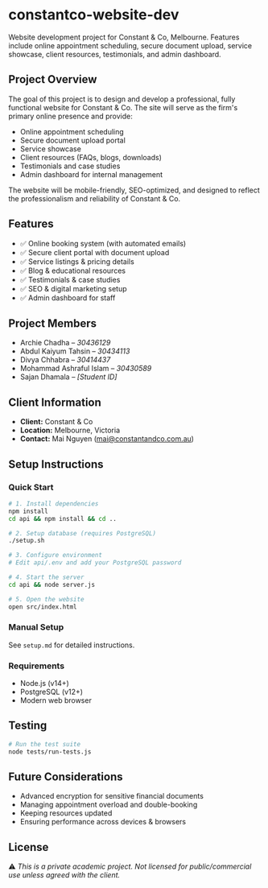 # constantco-website-dev
Website development project for Constant &amp; Co, Melbourne. Features include online appointment scheduling, secure document upload, service showcase, client resources, testimonials, and admin dashboard.

## Project Overview
The goal of this project is to design and develop a professional, fully functional website for Constant & Co. The site will serve as the firm's primary online presence and provide:
- Online appointment scheduling
- Secure document upload portal
- Service showcase
- Client resources (FAQs, blogs, downloads)
- Testimonials and case studies
- Admin dashboard for internal management

The website will be mobile-friendly, SEO-optimized, and designed to reflect the professionalism and reliability of Constant & Co.


## Features
- ✅ Online booking system (with automated emails)
- ✅ Secure client portal with document upload
- ✅ Service listings & pricing details
- ✅ Blog & educational resources
- ✅ Testimonials & case studies
- ✅ SEO & digital marketing setup
- ✅ Admin dashboard for staff


## Project Members
- Archie Chadha – *30436129*  
- Abdul Kaiyum Tahsin – *30434113*  
- Divya Chhabra – *30414437*  
- Mohammad Ashraful Islam – *30430589*  
- Sajan Dhamala – *[Student ID]*  


## Client Information
- **Client:** Constant & Co  
- **Location:** Melbourne, Victoria  
- **Contact:** Mai Nguyen (mai@constantandco.com.au)  


## Setup Instructions

### Quick Start
```bash
# 1. Install dependencies
npm install
cd api && npm install && cd ..

# 2. Setup database (requires PostgreSQL)
./setup.sh

# 3. Configure environment
# Edit api/.env and add your PostgreSQL password

# 4. Start the server
cd api && node server.js

# 5. Open the website
open src/index.html
```

### Manual Setup
See `setup.md` for detailed instructions.

### Requirements
- Node.js (v14+)
- PostgreSQL (v12+)
- Modern web browser

## Testing
```bash
# Run the test suite
node tests/run-tests.js
```

## Future Considerations
- Advanced encryption for sensitive financial documents  
- Managing appointment overload and double-booking  
- Keeping resources updated  
- Ensuring performance across devices & browsers  


## License
⚠️ *This is a private academic project. Not licensed for public/commercial use unless agreed with the client.*
